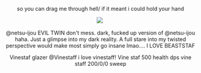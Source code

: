 <p align="center"> so you can drag me through hell/ if it meant i could hold your hand </p>
<p align="center">

<p align="center">
<img src="https://komarev.com/ghpvc/?username=netsu-ijou&color=blue"
</p>
‌
<p align="center">
@netsu-ijou EVIL TWIN don't mess. dark, fucked up version of @netsu-ijou haha. Just a glimpse into my dark reality. A full stare into my twisted perspective would make most simply go insane Imao.... I LOVE BEASTSTAF
</p>
<p align="center">
Vinestaf glazer @Vinestaff i love vinestaff! Vine staf 500 health dps vine staff 200/0/0 sweep
</p>
